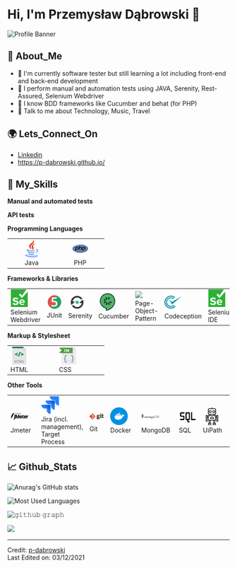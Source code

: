 
<!---
p-dabrowski/p-dabrowski is a ✨ special ✨ repository because its `README.md` (this file) appears on your GitHub profile.
You can click the Preview link to take a look at your changes.
--->

# Hi, I'm Przemysław Dąbrowski 👋

![Profile Banner](https://raw.githubusercontent.com/p-dabrowski/p-dabrowski/master/images/github-profile-bannerXXXXXX.png)

## 🤵 About_Me

- 🌱 I'm currently software tester but still learning a lot including front-end and back-end development
- 🤔 I perform manual and automation tests using JAVA, Serenity, Rest-Assured, Selenium Webdriver
- 📝 I know BDD frameworks like Cucumber and behat (for PHP)
- 💬 Talk to me about Technology, Music, Travel

## 🌍 Lets_Connect_On

- [Linkedin](https://www.linkedin.com/in/pd)
- https://p-dabrowski.github.io/



## 🚀 My_Skills

**Manual and automated tests**

**API tests**

**Programming Languages**

<table>
<tbody>
<tr>
<td align="center" width="96"><a> <img src="./icons/java-svgrepo-com.svg" width="40" /> </a> <br />Java</td>
<td align="center" width="96"><a> <img src="./icons/php-svgrepo-com.svg" width="40" /> </a> <br />PHP</td>
</tr>
</tbody>
</table>

**Frameworks & Libraries**

<table>
<tbody>
<tr>
<td width="96"><a> <img src="./icons/selenium-svgrepo-com.svg" width="40" /> </a> <br />Selenium Webdriver</td>
<td width="96"><a> <img src="./icons/junit.png" width="40" /> </a> <br />JUnit</td>
<td width="96"><a> <img src="./icons/serenity.png" width="40" /> </a> <br />Serenity</td>
<td width="96"><a> <img src="./icons/cucumber.png" width="40" /> </a> <br />Cucumber</td>
<td width="96"><a> <img src="./icons/-svgrepo-com.svg" width="40" /> </a> <br />Page-Object-Pattern</td>
<td width="96"><a> <img src="./icons/codeception-svgrepo-com.svg" width="40" /> </a> <br />Codeception</td>
<td width="96"><a> <img src="./icons/selenium-svgrepo-com.svg" width="40" /> </a> <br />Selenium IDE</td>
</tr>
</tbody>
</table>

**Markup & Stylesheet**

<table>
<tbody>
<tr>
<td width="96"><a> <img src="./icons/html-svgrepo-com.svg" width="40" /> </a> <br />HTML</td>
<td width="96"><a> <img src="./icons/css-svgrepo-com.svg" width="40" /> </a> <br />CSS</td>
</tr>
</tbody>
</table>


**Other Tools**

<table>
<tbody>
<tr>
<td width="96"><a> <img src="./icons/apachejmeter-svgrepo-com.svg" width="40" /> </a> <br />Jmeter</td>
<td width="96"><a> <img src="./icons/jira-svgrepo-com.svg" width="40" /> </a> <br />Jira (incl. management), Target Process</td>
<td width="96"><a> <img src="./icons/git-svgrepo-com.svg" width="40" /> </a> <br />Git</td>
<td width="96"><a> <img src="./icons/docker-svgrepo-com.svg" width="40" /> </a> <br />Docker</td>
<td width="96"><a> <img src="./icons/mongodb-svgrepo-com.svg" width="40" /> </a> <br />MongoDB</td>
<td width="96"><a> <img src="./icons/sql-svgrepo-com.svg" width="40" /> </a> <br />SQL</td>
<td width="96"><a> <img src="./icons/robot-svgrepo-com.svg" width="40" /> </a> <br />UiPath</td>
</tr>
</tbody>
</table>


## 📈 Github_Stats

![Anurag's GitHub stats](https://github-readme-stats.vercel.app/api?username=p-dabrowski&show_icons=true&theme=radical&hide_border=true)

![Most Used Languages](https://github-readme-stats.vercel.app/api/top-langs/?username=p-dabrowski&theme=radical&langs_count=15&layout=compact&hide_border=true)

![𝚐𝚒𝚝𝚑𝚞𝚋 𝚐𝚛𝚊𝚙𝚑](https://activity-graph.herokuapp.com/graph?username=p-dabrowski&theme=redical&hide_border=true&area=true)

![](https://github-readme-streak-stats.herokuapp.com/?user=p-dabrowski&theme=radical&hide_border=true)

---

Credit: [p-dabrowski](https://github.com/p-dabrowski)  
Last Edited on: 03/12/2021
